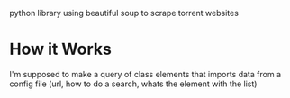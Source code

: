 python library using beautiful soup to scrape torrent websites



# How it Works

I'm supposed to make a query of class elements that imports data from a config file (url, how to do a search, whats the element with the list)

